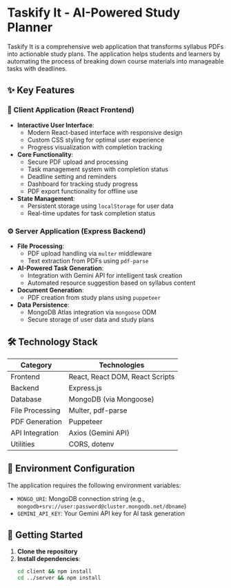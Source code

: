 # Taskify It - AI-Powered Study Planner

Taskify It is a comprehensive web application that transforms syllabus PDFs into actionable study plans. The application helps students and learners by automating the process of breaking down course materials into manageable tasks with deadlines.

## ✨ Key Features

### 📱 Client Application (React Frontend)
- **Interactive User Interface**:
  - Modern React-based interface with responsive design
  - Custom CSS styling for optimal user experience
  - Progress visualization with completion tracking
- **Core Functionality**:
  - Secure PDF upload and processing
  - Task management system with completion status
  - Deadline setting and reminders
  - Dashboard for tracking study progress
  - PDF export functionality for offline use
- **State Management**:
  - Persistent storage using `localStorage` for user data
  - Real-time updates for task completion status

### ⚙️ Server Application (Express Backend)
- **File Processing**:
  - PDF upload handling via `multer` middleware
  - Text extraction from PDFs using `pdf-parse`
- **AI-Powered Task Generation**:
  - Integration with Gemini API for intelligent task creation
  - Automated resource suggestion based on syllabus content
- **Document Generation**:
  - PDF creation from study plans using `puppeteer`
- **Data Persistence**:
  - MongoDB Atlas integration via `mongoose` ODM
  - Secure storage of user data and study plans

## 🛠 Technology Stack

| Category        | Technologies                          |
|-----------------|---------------------------------------|
| Frontend        | React, React DOM, React Scripts       |
| Backend         | Express.js                            |
| Database        | MongoDB (via Mongoose)                |
| File Processing | Multer, pdf-parse                     |
| PDF Generation  | Puppeteer                             |
| API Integration | Axios (Gemini API)                    |
| Utilities       | CORS, dotenv                          |

## 🔐 Environment Configuration

The application requires the following environment variables:

- `MONGO_URI`: MongoDB connection string (e.g., `mongodb+srv://user:password@cluster.mongodb.net/dbname`)
- `GEMINI_API_KEY`: Your Gemini API key for AI task generation

## 🚀 Getting Started

1. **Clone the repository**
2. **Install dependencies**:
   ```bash
   cd client && npm install
   cd ../server && npm install
   ```
